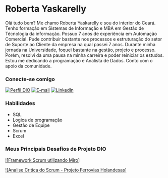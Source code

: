 

# Roberta Yaskarelly
Olá tudo bem? Me chamo Roberta Yaskarelly e sou do interior do Ceará.
Tenho formação em Sistemas de Informação e MBA em Gestão de Técnologia da informação. Possuo 7 anos de experiência em Automação Comercial. Pude contribuir bastante nos processos e estruturação do setor de Suporte ao Cliente da empresa na qual passei 7 anos.
Durante minha jornada na Universidade, foquei bastante na gestão, projeto e processo.
Porém, resolvi da uma pausa na minha carreira e poder reiniciar os estudos. Estou me dedicando a programação e Analista de Dados.
Conto com o apoio da comunidade.

### Conecte-se comigo
[![Perfil DIO](https://img.shields.io/badge/-Meu%20Perfil%20na%20DIO-30A3DC?style=for-the-badge)](https://web.dio.me/users/Yaskarelly/)
[![E-mail](https://img.shields.io/badge/-Email-000?style=for-the-badge&logo=microsoft-outlook&logoColor=E94D5F)](mailto:yaskarelly@gmail.com)
[![LinkedIn](https://img.shields.io/badge/-LinkedIn-000?style=for-the-badge&logo=linkedin&logoColor=30A3DC)](https://www.linkedin.com/in/yaskarelly/)


### Habilidades
 - SQL
 - Logica de programação
 - Gestão de Equipe
 - Scrum
 - Excel


### Meus Principais Desafios de Projeto DIO
[![Framework Scrum utilizando Miro]](https://github.com/yaskarelly/framework-scrum-miro)

[![Analise Critica do Scrum - Projeto Ferrovias Holandesas]](https://github.com/yaskarelly/analise-critica-scrum)

